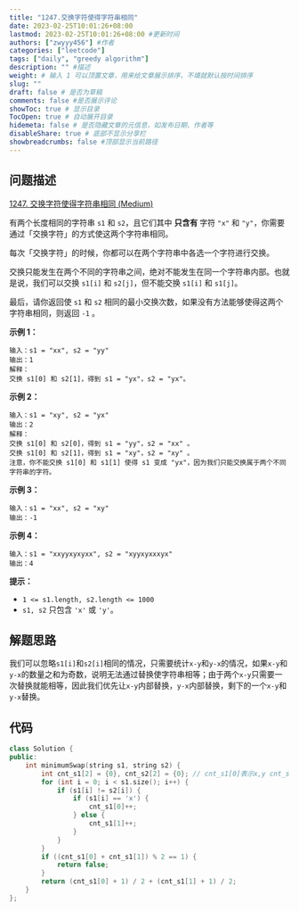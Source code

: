 ```yaml
---
title: "1247.交换字符使得字符串相同"
date: 2023-02-25T10:01:26+08:00
lastmod: 2023-02-25T10:01:26+08:00 #更新时间
authors: ["zwyyy456"] #作者
categories: ["leetcode"]
tags: ["daily", "greedy algorithm"]
description: "" #描述
weight: # 输入 1 可以顶置文章，用来给文章展示排序，不填就默认按时间排序
slug: ""
draft: false # 是否为草稿
comments: false #是否展示评论
showToc: true # 显示目录
TocOpen: true # 自动展开目录
hidemeta: false # 是否隐藏文章的元信息，如发布日期、作者等
disableShare: true # 底部不显示分享栏
showbreadcrumbs: false #顶部显示当前路径
---
```

## 问题描述
[1247. 交换字符使得字符串相同 (Medium)](https://leetcode.cn/problems/minimum-swaps-to-make-strings-equal/)

有两个长度相同的字符串 `s1` 和 `s2`，且它们其中 **只含有** 字符 `"x"` 和
`"y"`，你需要通过「交换字符」的方式使这两个字符串相同。

每次「交换字符」的时候，你都可以在两个字符串中各选一个字符进行交换。

交换只能发生在两个不同的字符串之间，绝对不能发生在同一个字符串内部。也就是说，我们可以交换 `s1[i]` 和
`s2[j]`，但不能交换 `s1[i]` 和 `s1[j]`。

最后，请你返回使 `s1` 和 `s2` 相同的最小交换次数，如果没有方法能够使得这两个字符串相同，则返回 `-1` 。

**示例 1：**

```
输入：s1 = "xx", s2 = "yy"
输出：1
解释：
交换 s1[0] 和 s2[1]，得到 s1 = "yx"，s2 = "yx"。
```

**示例 2：**

```
输入：s1 = "xy", s2 = "yx"
输出：2
解释：
交换 s1[0] 和 s2[0]，得到 s1 = "yy"，s2 = "xx" 。
交换 s1[0] 和 s2[1]，得到 s1 = "xy"，s2 = "xy" 。
注意，你不能交换 s1[0] 和 s1[1] 使得 s1 变成 "yx"，因为我们只能交换属于两个不同字符串的字符。
```

**示例 3：**

```
输入：s1 = "xx", s2 = "xy"
输出：-1

```

**示例 4：**

```
输入：s1 = "xxyyxyxyxx", s2 = "xyyxyxxxyx"
输出：4

```

**提示：**

- `1 <= s1.length, s2.length <= 1000`
- `s1, s2` 只包含 `'x'` 或 `'y'`。

## 解题思路
我们可以忽略`s1[i]`和`s2[i]`相同的情况，只需要统计`x-y`和`y-x`的情况，如果`x-y`和`y-x`的数量之和为奇数，说明无法通过替换使字符串相等；由于两个`x-y`只需要一次替换就能相等，因此我们优先让`x-y`内部替换，`y-x`内部替换，剩下的一个`x-y`和`y-x`替换。

## 代码
```cpp
class Solution {
public:
    int minimumSwap(string s1, string s2) {
        int cnt_s1[2] = {0}, cnt_s2[2] = {0}; // cnt_s1[0]表示x,y cnt_s1[1]表示y,x
        for (int i = 0; i < s1.size(); i++) {
            if (s1[i] != s2[i]) {
                if (s1[i] == 'x') {
                    cnt_s1[0]++;
                } else {
                    cnt_s1[1]++;
                }
            }
        }
        if ((cnt_s1[0] + cnt_s1[1]) % 2 == 1) {
            return false;
        }
        return (cnt_s1[0] + 1) / 2 + (cnt_s1[1] + 1) / 2;
    }
};
```